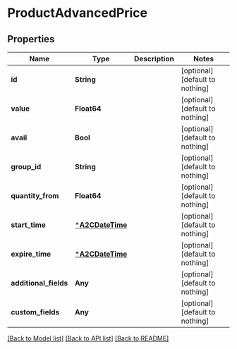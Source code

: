 # ProductAdvancedPrice


## Properties
Name | Type | Description | Notes
------------ | ------------- | ------------- | -------------
**id** | **String** |  | [optional] [default to nothing]
**value** | **Float64** |  | [optional] [default to nothing]
**avail** | **Bool** |  | [optional] [default to nothing]
**group_id** | **String** |  | [optional] [default to nothing]
**quantity_from** | **Float64** |  | [optional] [default to nothing]
**start_time** | [***A2CDateTime**](A2CDateTime.md) |  | [optional] [default to nothing]
**expire_time** | [***A2CDateTime**](A2CDateTime.md) |  | [optional] [default to nothing]
**additional_fields** | **Any** |  | [optional] [default to nothing]
**custom_fields** | **Any** |  | [optional] [default to nothing]


[[Back to Model list]](../README.md#models) [[Back to API list]](../README.md#api-endpoints) [[Back to README]](../README.md)


